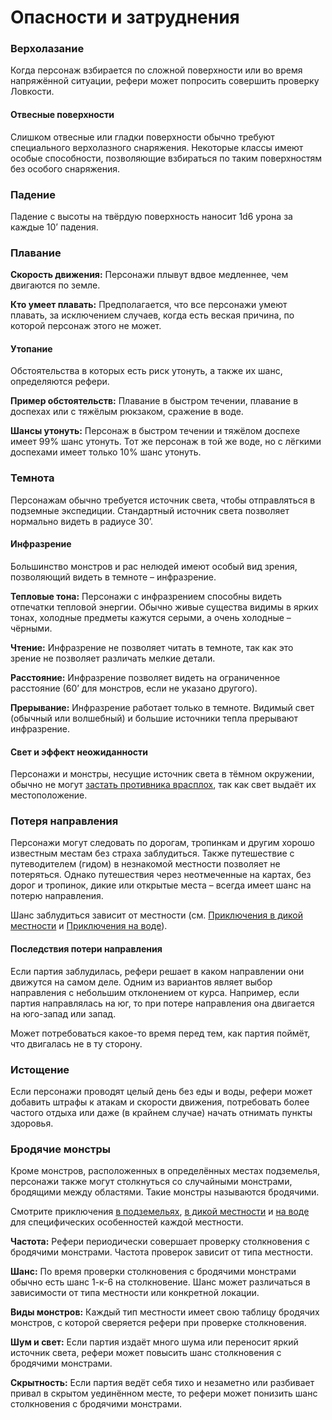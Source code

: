 # Опасности и затруднения

### Верхолазание

Когда персонаж взбирается по сложной поверхности или во время напряжённой ситуации, рефери может попросить совершить проверку Ловкости.

#### Отвесные поверхности

Слишком отвесные или гладки поверхности обычно требуют специального верхолазного снаряжения. Некоторые классы имеют особые способности, позволяющие взбираться по таким поверхностям без особого снаряжения.

### Падение

Падение с высоты на твёрдую поверхность наносит 1d6 урона за каждые 10’ падения.

### Плавание

**Скорость движения:** Персонажи плывут вдвое медленнее, чем двигаются по земле.

**Кто умеет плавать:** Предполагается, что все персонажи умеют плавать, за исключением случаев, когда есть веская причина, по которой персонаж этого не может.

#### Утопание

Обстоятельства в которых есть риск утонуть, а также их шанс, определяются рефери.

**Пример обстоятельств:** Плавание в быстром течении, плавание в доспехах или с тяжёлым рюкзаком, сражение в воде.

**Шансы утонуть:** Персонаж в быстром течении и тяжёлом доспехе имеет 99% шанс утонуть. Тот же персонаж в той же воде, но с лёгкими доспехами имеет только 10% шанс утонуть.

### Темнота

Персонажам обычно требуется источник света, чтобы отправляться в подземные экспедиции. Стандартный источник света позволяет нормально видеть в радиусе 30’.

#### Инфразрение

Большинство монстров и рас нелюдей имеют особый вид зрения, позволяющий видеть в темноте – инфразрение.

**Тепловые тона:** Персонажи с инфразрением способны видеть отпечатки тепловой энергии. Обычно живые существа видимы в ярких тонах, холодные предметы кажутся серыми, а очень холодные – чёрными.

**Чтение:** Инфразрение не позволяет читать в темноте, так как это зрение не позволяет различать мелкие детали.

**Расстояние:** Инфразрение позволяет видеть на ограниченное расстояние (60’ для монстров, если не указано другого).

**Прерывание:** Инфразрение работает только в темноте. Видимый свет (обычный или волшебный) и большие источники тепла прерывают инфразрение.

#### Свет и эффект неожиданности

Персонажи и монстры, несущие источник света в тёмном окружении, обычно не могут [застать противника врасплох](temp), так как свет выдаёт их местоположение.

### Потеря направления

Персонажи могут следовать по дорогам, тропинкам и другим хорошо известным местам без страха заблудиться. Также путешествие с путеводителем (гидом) в незнакомой местности позволяет не потеряться. Однако путешествия через неотмеченные на картах, без дорог и тропинок, дикие или открытые места – всегда имеет шанс на потерю направления.

Шанс заблудиться зависит от местности (см. [Приключения в дикой местности](adventuring-wilderness.md) и [Приключения на воде](adventuring-waterborne.md)).

#### Последствия потери направления

Если партия заблудилась, рефери решает в каком направлении они движутся на самом деле. Одним из вариантов являет выбор направления с небольшим отклонением от курса. Например, если партия направлялась на юг, то при потере направления она двигается на юго-запад или запад.

Может потребоваться какое-то время перед тем, как партия поймёт, что двигалась не в ту сторону.

### Истощение

Если персонажи проводят целый день без еды и воды, рефери может добавить штрафы к атакам и скорости движения, потребовать более частого отдыха или даже (в крайнем случае) начать отнимать пункты здоровья.

### Бродячие монстры

Кроме монстров, расположенных в определённых местах подземелья, персонажи также могут столкнуться со случайными монстрами, бродящими между областями. Такие монстры называются бродячими.

Смотрите приключения [в подземельях](adventuring-dungeons.md), [в дикой местности](adventuring-wilderness.md) и [на воде](adventuring-waterborne.md) для специфических особенностей каждой местности.

**Частота:** Рефери периодически совершает проверку столкновения с бродячими монстрами. Частота проверок зависит от типа местности.

**Шанс:** По время проверки столкновения с бродячими монстрами обычно есть шанс 1-к-6 на столкновение. Шанс может различаться в зависимости от типа местности или конкретной локации.

**Виды монстров:** Каждый тип местности имеет свою таблицу бродячих монстров, с которой сверяется рефери при проверке столкновения.

**Шум и свет:** Если партия издаёт много шума или переносит яркий источник света, рефери может повысить шанс столкновения с бродячими монстрами.

**Скрытность:** Если партия ведёт себя тихо и незаметно или разбивает привал в скрытом уединённом месте, то рефери может понизить шанс столкновения с бродячими монстрами.